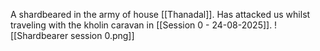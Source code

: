 A shardbeared in the army of house [[Thanadal]]. Has attacked us whilst traveling with the kholin caravan in [[Session 0 - 24-08-2025]].
![[Shardbearer session 0.png]]
